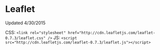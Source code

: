 # Leaflet

Updated 4/30/2015

CSS: `<link rel="stylesheet" href="http://cdn.leafletjs.com/leaflet-0.7.3/leaflet.css" />`
JS: `<script src="http://cdn.leafletjs.com/leaflet-0.7.3/leaflet.js"></script>`


